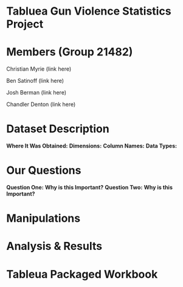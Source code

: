 # **Tabluea Gun Violence Statistics Project**



# **Members (Group 21482)**

Christian Myrie (link here)

Ben Satinoff (link here)

Josh Berman (link here)

Chandler Denton (link here)

# **Dataset Description**

**Where It Was Obtained:**
**Dimensions:**
**Column Names:**
**Data Types:**


# **Our Questions**
**Question One:**
**Why is this Important?**
**Question Two:**
**Why is this Important?**

# **Manipulations**

# **Analysis & Results**

# **Tableua Packaged Workbook**
